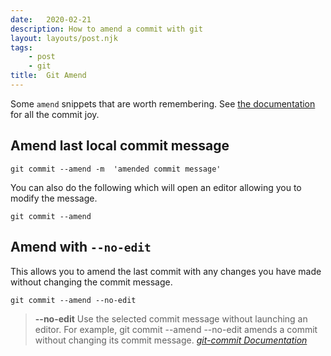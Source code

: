 ```yaml
---
date:   2020-02-21
description: How to amend a commit with git
layout: layouts/post.njk
tags:
    - post
    - git
title:  Git Amend
---
```


Some `amend` snippets that are worth remembering. See [the documentation](https://git-scm.com/docs/git-commit) for all the commit joy.

## Amend last local commit message

```shell
git commit --amend -m  'amended commit message'
```

You can also do the following which will open an editor allowing you to modify the message.

```shell
git commit --amend
```

## Amend with `--no-edit`

This allows you to amend the last commit with any changes you have made without changing the commit message.

```shell
git commit --amend --no-edit
```

> **--no-edit**
Use the selected commit message without launching an editor. For example, git commit --amend --no-edit amends a commit without changing its commit message.
<cite>[git-commit Documentation](https://git-scm.com/docs/git-commit#Documentation/git-commit.txt---no-edit)</cite>
